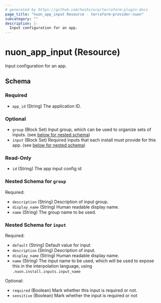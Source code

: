 ```yaml
---
# generated by https://github.com/hashicorp/terraform-plugin-docs
page_title: "nuon_app_input Resource - terraform-provider-nuon"
subcategory: ""
description: |-
  Input configuration for an app.
---
```


# nuon_app_input (Resource)

Input configuration for an app.



<!-- schema generated by tfplugindocs -->
## Schema

### Required

- `app_id` (String) The application ID.

### Optional

- `group` (Block Set) Input group, which can be used to organize sets of inputs. (see [below for nested schema](#nestedblock--group))
- `input` (Block Set) Required inputs that each install must provide for this app. (see [below for nested schema](#nestedblock--input))

### Read-Only

- `id` (String) The app input config id

<a id="nestedblock--group"></a>
### Nested Schema for `group`

Required:

- `description` (String) Description of input group.
- `display_name` (String) Human readable display name.
- `name` (String) The group name to be used.


<a id="nestedblock--input"></a>
### Nested Schema for `input`

Required:

- `default` (String) Default value for input
- `description` (String) Description of input.
- `display_name` (String) Human readable display name.
- `name` (String) The input name to be used, which will be used to expose this in the interpolation language, using `.nuon.install.inputs.input_name`

Optional:

- `required` (Boolean) Mark whether this input is required or not.
- `sensitive` (Boolean) Mark whether the input is required or not
